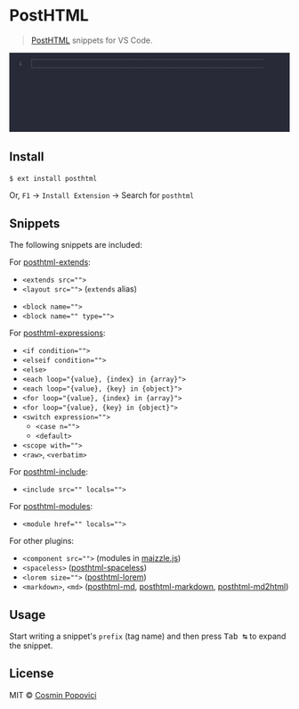 # PostHTML

> [PostHTML](https://posthtml.org/) snippets for VS Code.

![Snippets preview animation](https://github.com/cossssmin/vscode-posthtml/raw/master/media/screenshot.gif)


## Install

```sh
$ ext install posthtml
```

Or, `F1` → `Install Extension` → Search for `posthtml`


## Snippets

The following snippets are included:

For [posthtml-extends](https://github.com/posthtml/posthtml-extend):

- `<extends src="">`
- `<layout src="">` (`extends` alias)

* `<block name="">`
* `<block name="" type="">`

For [posthtml-expressions](https://github.com/posthtml/posthtml-expressions):

- `<if condition="">`
- `<elseif condition="">`
- `<else>`
- `<each loop="{value}, {index} in {array}">`
- `<each loop="{value}, {key} in {object}">`
- `<for loop="{value}, {index} in {array}">`
- `<for loop="{value}, {key} in {object}">`
- `<switch expression="">`
  - `<case n="">`
  - `<default>`
- `<scope with="">`
- `<raw>`, `<verbatim>`

For [posthtml-include](https://github.com/posthtml/posthtml-include):

- `<include src="" locals="">`

For [posthtml-modules](https://github.com/posthtml/posthtml-modules):

- `<module href="" locals="">`

For other plugins:

- `<component src="">` (modules in [maizzle.js](https://maizzle.com))
- `<spaceless>` ([posthtml-spaceless](https://github.com/posthtml/posthtml-spaceless))
- `<lorem size="">` ([posthtml-lorem](https://github.com/jonathantneal/posthtml-lorem))
- `<markdown>`, `<md>` ([posthtml-md](https://github.com/jonathantneal/posthtml-md), [posthtml-markdown](https://github.com/OzymandiasTheGreat/posthtml-markdown), [posthtml-md2html](https://github.com/posthtml/posthtml-md2html))

## Usage

Start writing a snippet's `prefix` (tag name) and then press <kbd>Tab ↹</kbd> to expand the snippet.

## License

MIT © [Cosmin Popovici](https://github.com/cossssmin)
